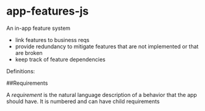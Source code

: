# app-features-js

An in-app feature system

- link features to business reqs
- provide redundancy to mitigate features that are not implemented or that are broken
- keep track of feature dependencies

Definitions: 

##Requirements

A *requirement* is the natural language description of a behavior that the app should have. It is numbered and can have child requirements


